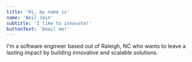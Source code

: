 ```yaml
---
title: 'Hi, my name is'
name: 'Neil Jain'
subtitle: 'I like to innovate!'
buttonText: 'Email me!'
---
```


I'm a software engineer based out of Raleigh, NC who wants to leave a lasting impact by building innovative and scalable solutions.
